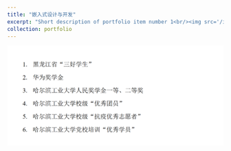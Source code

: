 ```yaml
---
title: "嵌入式设计与开发"
excerpt: "Short description of portfolio item number 1<br/><img src='/images/500x300.png'>"
collection: portfolio
---
```


![rongyu](/images/ryjl.png)

